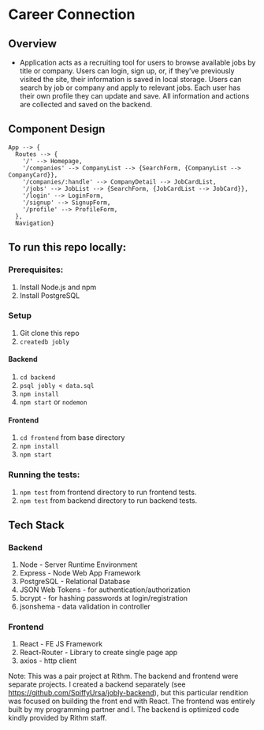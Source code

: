 # Career Connection

## Overview
- Application acts as a recruiting tool for users to browse available jobs by title or company. Users can login, sign up, or, if they've previously visited the site, their information is saved in local storage. Users can search by job or company and apply to relevant jobs. Each user has their own profile they can update and save. All information and actions are collected and saved on the backend.

## Component Design
```
App --> {
  Routes --> {
    '/' --> Homepage, 
    '/companies' --> CompanyList --> {SearchForm, {CompanyList --> CompanyCard}},
    '/companies/:handle' --> CompanyDetail --> JobCardList, 
    '/jobs' --> JobList --> {SearchForm, {JobCardList --> JobCard}},
    '/login' --> LoginForm,
    '/signup' --> SignupForm,
    '/profile' --> ProfileForm,
  },
  Navigation}
```

## To run this repo locally:


### Prerequisites:
1. Install Node.js and npm
2. Install PostgreSQL

### Setup
1. Git clone this repo
2. `createdb jobly`

#### Backend
1. `cd backend`
2. `psql jobly < data.sql`
3. `npm install`
4. `npm start` or `nodemon`

#### Frontend
1. `cd frontend` from base directory
2. `npm install`
3. `npm start`

### Running the tests:
1. `npm test` from frontend directory to run frontend tests.
2. `npm test` from backend directory to run backend tests.

## Tech Stack
### Backend
1. Node - Server Runtime Environment
2. Express - Node Web App Framework
3. PostgreSQL - Relational Database
4. JSON Web Tokens - for authentication/authorization
5. bcrypt - for hashing passwords at login/registration
6. jsonshema - data validation in controller

### Frontend

1. React - FE JS Framework
2. React-Router - Library to create single page app
3. axios - http client


Note: This was a pair project at Rithm. The backend and frontend were separate projects. I created a backend
separately (see https://github.com/SpiffyUrsa/jobly-backend), but this particular rendition was focused on building the front end with React. The frontend was
entirely built by my programming partner and I. The backend is optimized code kindly provided 
by Rithm staff.
